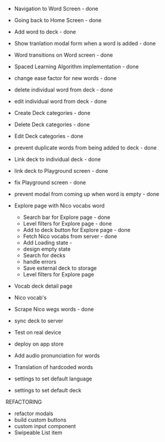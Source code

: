 - Navigation to Word Screen - done
- Going back to Home Screen - done
- Add word to deck - done
- Show tranlation modal form when a word is added  - done 
- Word transitions on Word screen - done 
- Spaced Learning Algorithm implementation - done

- change ease factor for new words - done 
- delete individual word from deck - done
- edit individual word from deck - done
- Create Deck categories - done 
- Delete Deck categories - done
- Edit Deck categories - done

- prevent duplicate words from being added to deck - done

- Link deck to individual deck - done 
- link deck to Playground screen - done
- fix Playground screen  - done 

- prevent modal from coming up when word is empty - done


- Explore page with Nico vocabs word
  - Search bar for Explore page - done 
  - Level filters for Explore page - done
  - Add to deck button for Explore page - done
  - Fetch Nico vocabs from server - done
  - Add Loading state - 
  - design empty state 
  - Search for decks 
  - handle errors
  - Save external deck to storage
  - Level filters for Explore page


- Vocab deck detail page


- Nico vocab's 



- Scrape Nico wegs words - done 

- sync deck to server
- Test on real device
- deploy on app store


- Add audio pronunciation for words
- Translation of hardcoded words 
- settings to set default language
- settings to set default deck


REFACTORING
- refactor modals 
- build custom buttons
- custom input component
- Swipeable List item
